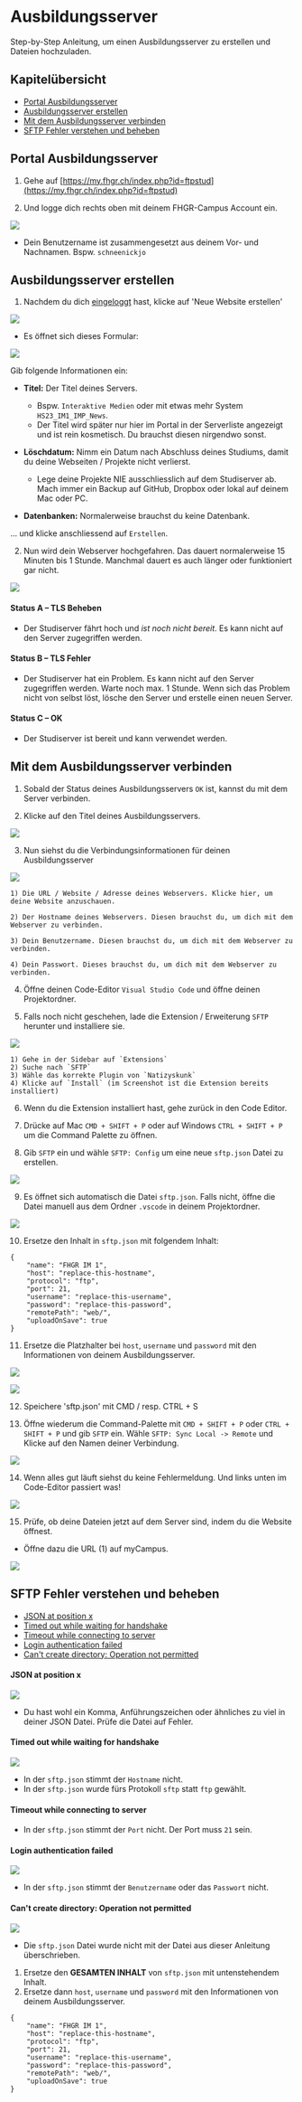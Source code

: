 # Ausbildungsserver

Step-by-Step Anleitung, um einen Ausbildungsserver zu erstellen und Dateien  hochzuladen.

## Kapitelübersicht

- [Portal Ausbildungsserver](#portal-ausbildungsserver)
- [Ausbildungsserver erstellen](#ausbildungsserver-erstellen)
- [Mit dem Ausbildungsserver verbinden](#mit-dem-ausbildungsserver-verbinden)
- [SFTP Fehler verstehen und beheben](#sftp-fehler-verstehen-und-beheben)

## Portal Ausbildungsserver

1) Gehe auf [https://my.fhgr.ch/index.php?id=ftpstud](https://my.fhgr.ch/index.php?id=ftpstud)

2) Und logge dich rechts oben mit deinem FHGR-Campus Account ein.

![](images/studiserver_01.png)

- Dein Benutzername ist zusammengesetzt aus deinem Vor- und Nachnamen. Bspw. `schneenickjo`

## Ausbildungsserver erstellen

1) Nachdem du dich [eingeloggt](https://my.fhgr.ch/index.php?id=ftpstud) hast, klicke auf 'Neue Website erstellen'

![](images/studiserver_02.png)

- Es öffnet sich dieses Formular: 

![](images/studiserver_03.png)

Gib folgende Informationen ein:

- **Titel:** Der Titel deines Servers. 
    - Bspw. `Interaktive Medien` oder mit etwas mehr System `HS23_IM1_IMP_News`. 
    - Der Titel wird später nur hier im Portal in der Serverliste angezeigt und ist rein kosmetisch. Du brauchst diesen nirgendwo sonst.

- **Löschdatum:** Nimm ein Datum nach Abschluss deines Studiums, damit du deine Webseiten / Projekte nicht verlierst.
    - Lege deine Projekte NIE ausschliesslich auf dem Studiserver ab. Mach immer ein Backup auf GitHub, Dropbox oder lokal auf deinem Mac oder PC.

- **Datenbanken:** Normalerweise brauchst du keine Datenbank.

... und klicke anschliessend auf `Erstellen`. 

2) Nun wird dein Webserver hochgefahren. Das dauert normalerweise 15 Minuten bis 1 Stunde. Manchmal dauert es auch länger oder funktioniert gar nicht.

![](images/studiserver_04.png)

#### Status A – TLS Beheben

- Der Studiserver fährt hoch und *ist noch nicht bereit*. Es kann nicht auf den Server zugegriffen werden.

#### Status B – TLS Fehler

- Der Studiserver hat ein Problem. Es kann nicht auf den Server zugegriffen werden. Warte noch max. 1 Stunde. Wenn sich das Problem nicht von selbst löst, lösche den Server und erstelle einen neuen Server.

#### Status C – OK

- Der Studiserver ist bereit und kann verwendet werden.

## Mit dem Ausbildungsserver verbinden

1) Sobald der Status deines Ausbildungsservers `OK` ist, kannst du mit dem Server verbinden.

2) Klicke auf den Titel deines Ausbildungsservers.

![](images/studiserver_05.png)

3) Nun siehst du die Verbindungsinformationen für deinen Ausbildungsserver

![](images/studiserver_06.png)

    1) Die URL / Website / Adresse deines Webservers. Klicke hier, um deine Website anzuschauen.

    2) Der Hostname deines Webservers. Diesen brauchst du, um dich mit dem Webserver zu verbinden.

    3) Dein Benutzername. Diesen brauchst du, um dich mit dem Webserver zu verbinden.

    4) Dein Passwort. Dieses brauchst du, um dich mit dem Webserver zu verbinden.

4) Öffne deinen Code-Editor `Visual Studio Code` und öffne deinen Projektordner.

5) Falls noch nicht geschehen, lade die Extension / Erweiterung `SFTP` herunter und installiere sie.

![](images/studiserver_07.png)

    1) Gehe in der Sidebar auf `Extensions`
    2) Suche nach `SFTP`
    3) Wähle das korrekte Plugin von `Natizyskunk`
    4) Klicke auf `Install` (im Screenshot ist die Extension bereits installiert)

6) Wenn du die Extension installiert hast, gehe zurück in den Code Editor.

7) Drücke auf Mac `CMD + SHIFT + P` oder auf Windows `CTRL + SHIFT + P` um die Command Palette zu öffnen.

8) Gib `SFTP` ein und wähle `SFTP: Config` um eine neue `sftp.json` Datei zu erstellen.

![](images/studiserver_08.png)

9) Es öffnet sich automatisch die Datei `sftp.json`. Falls nicht, öffne die Datei manuell aus dem Ordner `.vscode` in deinem Projektordner.

![](images/studiserver_09.png)

10) Ersetze den Inhalt in `sftp.json` mit folgendem Inhalt:

```
{
    "name": "FHGR IM 1",
    "host": "replace-this-hostname",
    "protocol": "ftp",
    "port": 21,
    "username": "replace-this-username",
    "password": "replace-this-password",
    "remotePath": "web/",
    "uploadOnSave": true
}
```

11) Ersetze die Platzhalter bei `host`, `username` und `password` mit den Informationen von deinem Ausbildungsserver.

![](images/studiserver_06.png)

![](images/studiserver_10.png)

12) Speichere 'sftp.json' mit CMD / resp. CTRL + S

13) Öffne wiederum die Command-Palette mit `CMD + SHIFT + P` oder `CTRL + SHIFT + P` und gib `SFTP` ein. Wähle `SFTP: Sync Local -> Remote` und Klicke auf den Namen deiner Verbindung.

![](images/studiserver_11.png)

14) Wenn alles gut läuft siehst du keine Fehlermeldung. Und links unten im Code-Editor passiert was!

![](images/studiserver_12.png)

15) Prüfe, ob deine Dateien jetzt auf dem Server sind, indem du die Website öffnest.

 - Öffne dazu die URL (1) auf myCampus.

![](images/studiserver_06.png)

## SFTP Fehler verstehen und beheben

- [JSON at position x](#json-at-position-x)
- [Timed out while waiting for handshake](#timed-out-while-waiting-for-handshake)
- [Timeout while connecting to server](#timeout-while-connecting-to-server)
- [Login authentication failed](#login-authentication-failed)
- [Can't create directory: Operation not permitted](#cant-create-directory-operation-not-permitted)


#### JSON at position x

![](images/studiserver_16.png)

- Du hast wohl ein Komma, Anführungszeichen oder ähnliches zu viel in deiner JSON Datei. Prüfe die Datei auf Fehler.

#### Timed out while waiting for handshake

![](images/studiserver_13.png)

- In der `sftp.json` stimmt der `Hostname` nicht.
- In der `sftp.json` wurde fürs Protokoll `sftp` statt `ftp` gewählt.

#### Timeout while connecting to server

- In der `sftp.json` stimmt der `Port` nicht. Der Port muss `21` sein.

#### Login authentication failed

![](images/studiserver_15.png)

- In der `sftp.json` stimmt der `Benutzername` oder das `Passwort` nicht.


#### Can't create directory: Operation not permitted

![](images/studiserver_17.png)

- Die `sftp.json` Datei wurde nicht mit der Datei aus dieser Anleitung überschrieben. 

1) Ersetze den **GESAMTEN INHALT** von `sftp.json` mit untenstehendem Inhalt. 
2) Ersetze dann `host`, `username` und `password` mit den Informationen von deinem Ausbildungsserver.

```
{
    "name": "FHGR IM 1",
    "host": "replace-this-hostname",
    "protocol": "ftp",
    "port": 21,
    "username": "replace-this-username",
    "password": "replace-this-password",
    "remotePath": "web/",
    "uploadOnSave": true
}
```